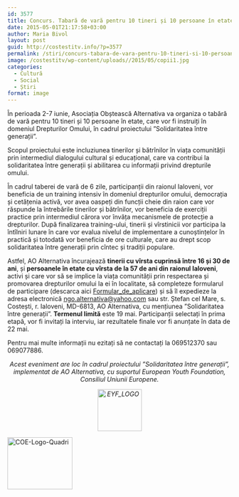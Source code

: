 ```yaml
---
id: 3577
title: Concurs. Tabară de vară pentru 10 tineri și 10 persoane în etate din raionul Ialoveni.
date: 2015-05-01T21:17:58+03:00
author: Maria Bivol
layout: post
guid: http://costestitv.info/?p=3577
permalink: /stiri/concurs-tabara-de-vara-pentru-10-tineri-si-10-persoane-in-etate-din-raionul-ialoveni/
image: /costestitv/wp-content/uploads//2015/05/copii1.jpg
categories:
  - Cultură
  - Social
  - Știri
format: image
---
```

În perioada 2-7 iunie, Asociația Obștească Alternativa va organiza o tabără de vară pentru 10 tineri și 10 persoane în etate, care vor fi instruiți în domeniul Drepturilor Omului, în cadrul proiectului ”Solidaritatea între generații”.

Scopul proiectului este incluziunea tinerilor și bătrînilor în viața comunității prin intermediul dialogului cultural și educațional, care va contribui la solidaritatea între generații și abilitarea cu informații privind drepturile omului.

În cadrul taberei de vară de 6 zile, participanții din raionul Ialoveni, vor beneficia de un training intensiv în domeniul drepturilor omului, democrația și cetățenia activă, vor avea oaspeți din funcții cheie din raion care vor răspunde la întrebările tinerilor și bătrînilor, vor beneficia de exerciții practice prin intermediul cărora vor învăța mecanismele de protecție a drepturilor. După finalizarea training-ului, tinerii și vîrstinicii vor participa la întîlniri lunare în care vor evalua nivelul de implementare a cunoștințelor în practică și totodată vor beneficia de ore culturale, care au drept scop solidaritatea între generații prin cîntec și tradiții populare.

Astfel, AO Alternativa încurajează **tinerii cu vîrsta cuprinsă între 16 și 30 de ani**, și **persoanele în etate cu vîrsta de la 57 de ani din raionul Ialoveni**, activi și care vor să se implice la viața comunității prin respectarea și promovarea drepturilor omului la ei în localitate, să completeze formularul de participare (descarca aici [Formular\_de\_aplicare](/costestitv/wp-content/uploads//2015/05/Formular_de_aplicare.docx)) și să îl expedieze la adresa electronică <ngo.alternativa@yahoo.com> sau str. Ștefan cel Mare, s. Costești, r. Ialoveni, MD-6813, AO Alternativa, cu mențiunea ”Solidaritatea între generații”. **Termenul limită** este 19 mai. Participanții selectați în prima etapă, vor fi invitați la interviu, iar rezultatele finale vor fi anunțate în data de 22 mai.

Pentru mai multe informații nu ezitați să ne contactați la 069512370 sau 069077886.

<p style="text-align: center;">
  <em>Acest eveniment are loc în cadrul proiectului ”Solidaritatea între generații”, implementat de AO Alternativa, cu suportul European Youth Foundation, Consiliul Uniunii Europene.</em>
</p>

<p style="text-align: center;">
  <em><a href="/costestitv/wp-content/uploads//2015/05/EYF_LOGO.png"><img class="  wp-image-3575 alignright" src="/costestitv/wp-content/uploads//2015/05/EYF_LOGO.png" alt="EYF_LOGO" width="99" height="94" srcset="/costestitv/wp-content/uploads//2015/05/EYF_LOGO.png 300w, /costestitv/wp-content/uploads//2015/05/EYF_LOGO.png 374w" sizes="(max-width: 99px) 100vw, 99px" /></a></em>
</p>

<p style="text-align: left;">
  <a href="/costestitv/wp-content/uploads//2015/05/COE-Logo-Quadri.png"><img class="alignleft  wp-image-3574" src="/costestitv/wp-content/uploads//2015/05/COE-Logo-Quadri.png" alt="COE-Logo-Quadri" width="146" height="117" srcset="/costestitv/wp-content/uploads//2015/05/COE-Logo-Quadri.png 300w, /costestitv/wp-content/uploads//2015/05/COE-Logo-Quadri.png 45w, /costestitv/wp-content/uploads//2015/05/COE-Logo-Quadri.png 354w" sizes="(max-width: 146px) 100vw, 146px" /></a>
</p>